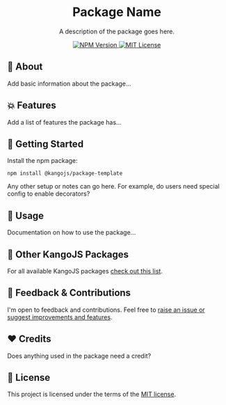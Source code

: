 <div align="center">
<h1>Package Name</h1>
<p>A description of the package goes here.</p>

<div>
  <a href="https://www.npmjs.com/package/@kangojs/package-template" target="_blank">
    <img src="https://img.shields.io/npm/v/@kangojs/package-template?style=flat-square" alt="NPM Version" />
  </a>
  <a href="https://choosealicense.com/licenses/mit/" target="_blank">
    <img src="https://img.shields.io/npm/l/@kangojs/package-template?style=flat-square" alt="MIT License" />
  </a>
</div>
</div>

## 🤔 About
Add basic information about the package...

## 💥 Features
Add a list of features the package has...

## 🚀 Getting Started
Install the npm package:
```shell
npm install @kangojs/package-template
```

Any other setup or notes can go here. For example, do users need special config to enable decorators?

## 👷 Usage
Documentation on how to use the package...

## 🧰 Other KangoJS Packages
For all available KangoJS packages [check out this list](https://github.com/kangojs/kangojs#-other-kangojs-packages).

## 💬 Feedback & Contributions
I'm open to feedback and contributions. Feel free to [raise an issue or suggest improvements and features](https://github.com/kangojs/kangojs/issues).

## ❤️ Credits
Does anything used in the package need a credit?

## 📝 License
This project is licensed under the terms of the [MIT license](https://choosealicense.com/licenses/mit/).
